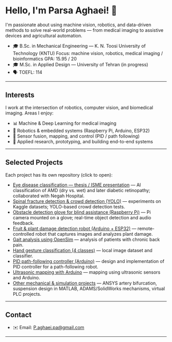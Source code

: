 # Hello, I'm Parsa Aghaei! 👋

I'm passionate about using machine vision, robotics, and data-driven methods to solve real-world problems — from medical imaging to assistive devices and agricultural automation.

- 🎓 B.Sc. in Mechanical Engineering — K. N. Toosi University of Technology (KNTU)
  Focus: machine vision, robotics, medical imaging / bioinformatics
  GPA: 15.95 / 20
- 🎓 M.Sc. in Applied Design — University of Tehran (in progress)
- 🗣️ TOEFL: 114

---

## Interests

I work at the intersection of robotics, computer vision, and biomedical imaging. Areas I enjoy:

- 📊 Machine & Deep Learning for medical imaging
- 🤖 Robotics & embedded systems (Raspberry Pi, Arduino, ESP32)
- 🧭 Sensor fusion, mapping, and control (PID / path following)
- 🧪 Applied research, prototyping, and building end-to-end systems

---

## Selected Projects

Each project has its own repository (click to open):

- [Eye disease classification — thesis / ISME presentation](https://github.com/Parsa-Aghaei/eye-disease-classification) — AI classification of AMD (dry vs. wet) and later diabetic retinopathy; collaborated with Negah Hospital.
- [Spinal fracture detection & crowd detection (YOLO)](https://github.com/Parsa-Aghaei/spinal-fracture-detection) — experiments on Kaggle datasets; YOLO-based crowd detection tests.
- [Obstacle detection glove for blind assistance (Raspberry Pi)](https://github.com/Parsa-Aghaei/obstacle-glove) — Pi camera mounted on a glove; real-time object detection and audio feedback.
- [Fruit & plant damage detection robot (Arduino + ESP32)](https://github.com/Parsa-Aghaei/fruit-damage-robot) — remote-controlled robot that captures images and analyzes plant damage.
- [Gait analysis using OpenSim](https://github.com/Parsa-Aghaei/gait-analysis) — analysis of patients with chronic back pain.
- [Hand gesture classification (4 classes)](https://github.com/Parsa-Aghaei/hand-gesture-classifier) — local image dataset and classifier.
- [PID path-following controller (Arduino)](https://github.com/Parsa-Aghaei/pid-path-following) — design and implementation of PID controller for a path-following robot.
- [Ultrasonic mapping with Arduino](https://github.com/Parsa-Aghaei/ultrasonic-mapping) — mapping using ultrasonic sensors and Arduino.
- [Other mechanical & simulation projects](https://github.com/Parsa-Aghaei/other-mech-projects) — ANSYS artery bifurcation, suspension design in MATLAB, ADAMS/SolidWorks mechanisms, virtual PLC projects.

---

## Contact
- ✉️ Email: P.aghaei.pa@gmail.com

---
